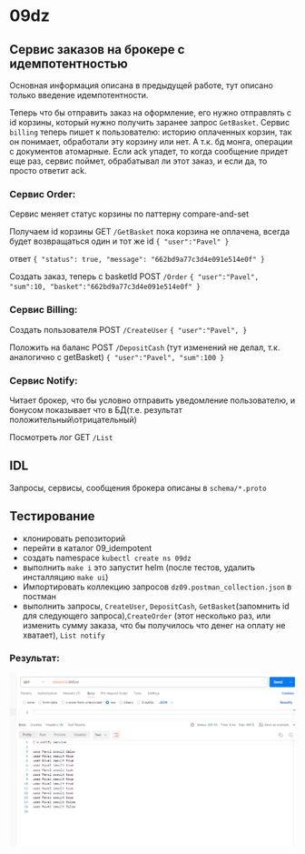 # 09dz

## Сервис заказов на брокере с идемпотентностью

Основная информация описана в предыдущей работе, тут описано только введение идемпотентности.

Теперь что бы отправить заказ на оформление, его нужно отправлять с id корзины, который нужно получить заранее запрос `GetBasket`.
Сервис `billing` теперь пишет к пользователю: историю оплаченных корзин, так он понимает, обработали эту корзину или нет. А т.к. бд монга, операции с документов атомарные. Если ack упадет, то когда сообщение придет еще раз, сервис поймет, обрабатывал ли этот заказ, и если да, то просто ответит ack.         

### Сервис Order:

Сервис меняет статус корзины по паттерну compare-and-set

Получаем id корзины GET `/GetBasket` пока корзина не оплачена, всегда будет возвращаться один и тот же id
`{
"user":"Pavel"
}`

ответ
`{
"status": true,
"message": "662bd9a77c3d4e091e514e0f"
}
`


Создать заказ, теперь с basketId POST `/Order`
`{
"user":"Pavel",
"sum":10,
"basket":"662bd9a77c3d4e091e514e0f"
}`

### Сервис Billing:

Создать пользователя POST `/CreateUser`
`{
"user":"Pavel",
}`

Положить на баланс POST `/DepositCash` (тут изменений не делал, т.к. аналогично с getBasket)
`{
"user":"Pavel",
"sum":100
}`

### Сервис Notify:

Читает брокер, что бы условно отправить уведомление пользователю, и бонусом показывает что в БД(т.е. результат
положительный\отрицательный)

Посмотреть лог GET `/List`

## IDL

Запросы, сервисы, сообщения брокера описаны в `schema/*.proto`

## Тестирование

- клонировать репозиторий
- перейти в каталог 09_idempotent
- создать namespace `kubectl create ns 09dz`
- выполнить `make i` это запустит helm (после тестов, удалить инсталляцию `make ui`)
- Импортировать коллекцию запросов `dz09.postman_collection.json` в постман
- выполнить запросы, `CreateUser`, `DepositCash`, `GetBasket`(запомнить id для следующего запроса),`CreateOrder` (этот несколько раз, или изменить сумму заказа, что бы
  получилось что денег на оплату не хватает), `List notify`

### Результат:

![](img/img.png)



